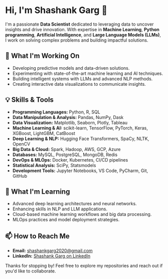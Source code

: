 # Hi, I'm Shashank Garg 👋

I'm a passionate **Data Scientist** dedicated to leveraging data to uncover insights and drive innovation. With expertise in **Machine Learning**, **Python programming**, **Artificial Intelligence**, and **Large Language Models (LLMs)**, I work on solving complex problems and building impactful solutions.

## 🔭 What I'm Working On
- Developing predictive models and data-driven solutions.
- Experimenting with state-of-the-art machine learning and AI techniques.
- Building intelligent systems with LLMs and advanced NLP methods.
- Creating interactive data visualizations to communicate insights.

## 💡 Skills & Tools
- **Programming Languages:** Python, R, SQL
- **Data Manipulation & Analysis:** Pandas, NumPy, Dask
- **Data Visualization:** Matplotlib, Seaborn, Plotly, Tableau
- **Machine Learning & AI:** scikit-learn, TensorFlow, PyTorch, Keras, XGBoost, LightGBM, CatBoost
- **Deep Learning & NLP:** Hugging Face Transformers, SpaCy, NLTK, OpenCV
- **Big Data & Cloud:** Spark, Hadoop, AWS, GCP, Azure
- **Databases:** MySQL, PostgreSQL, MongoDB, Redis
- **DevOps & MLOps:** Docker, Kubernetes, CI/CD pipelines
- **Statistical Analysis:** SciPy, Statsmodels
- **Development Tools:** Jupyter Notebooks, VS Code, PyCharm, Git, GitHub

## 🌱 What I'm Learning
- Advanced deep learning architectures and neural networks.
- Enhancing skills in NLP and LLM applications.
- Cloud-based machine learning workflows and big data processing.
- MLOps practices and model deployment strategies.

## 📫 How to Reach Me
- **Email:** [shashankgarg2020@gmail.com](mailto:shashankgarg2020@gmail.com)
- **LinkedIn:** [Shashank Garg on LinkedIn](https://www.linkedin.com/in/shashankgarg2020/)

Thanks for stopping by! Feel free to explore my repositories and reach out if you'd like to collaborate.
